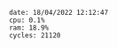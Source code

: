 

                date: 18/04/2022 12:12:47
                cpu: 0.1%
                ram: 18.9%
                cycles: 21120

                         